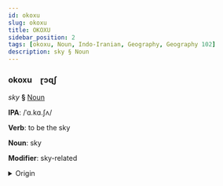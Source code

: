 ```yaml
---
id: okoxu
slug: okoxu
title: OKOXU
sidebar_position: 2
tags: [okoxu, Noun, Indo-Iranian, Geography, Geography 102]
description: sky § Noun
---
```


### okoxu&emsp;<span kind="abugida">ɽɔɋʃ</span>

*sky* **§** [Noun](../../tags/Noun)

**IPA**: /ˈɑ.kɑ.ʃʌ/

**Verb**: to be the sky

**Noun**: sky

**Modifier**: sky-related

<details>
    <summary>Origin</summary>
    Sanskrit आकाश ākāśa /ɑː.kɑː.ɕɐ/<br/>
    <em>Indo-Iranian Language Family</em>
</details>